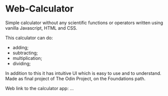 # Web-Calculator
Simple calculator without any scientific functions or operators written using vanilla Javascript, HTML and CSS. 

This calculator can do:
<ul>
    <li>adding;</li>
    <li>subtracting;</li>
    <li>multiplication;</li>
    <li>dividing;</li>
</ul>
In addition to this it has intuitive UI which is easy to use and to understand. 
Made as final project of The Odin Project, on the Foundations path.

Web link to the calculator app: ...
   
